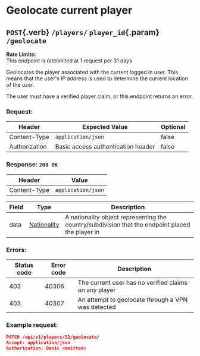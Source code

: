 <div class='panel fade js-scroll-anim' data-anim='fade'>

# Geolocate current player

## `POST`{.verb} `/players/` `player_id`{.param} `/geolocate`

<div class='info-yellow'>
<b>Rate Limits:</b><br>
This endpoint is ratelimited at 1 request per 31 days
</div>

Geolocates the player associated with the current logged in user. This means that the user's IP address is used to determine the current location of the user.

The user must have a verified player claim, or this endpoint returns an error.

### Request:

| Header        | Expected Value                                                                           | Optional |
| ------------- | ---------------------------------------------------------------------------------------- | -------- |
| Content-Type  | `application/json`                                                           | false    |
| Authorization | Basic access authentication header                                                       | false    |

### Response: `200 OK`

| Header       | Value                                    |
| ------------ | ---------------------------------------- |
| Content-Type | `application/json`                       |

| Field | Type                                 | Description                                                 |
| ----- | ------------------------------------ | ----------------------------------------------------------- |
| data  | [Nationality](/documentation/objects/#nationality) | A nationality object representing the country/subdivision that the endpoint placed the player in |

### Errors:

| Status code | Error code | Description                                                                               |
| ----------- | ---------- | ----------------------------------------------------------------------------------------- | 
| 403         | 40306      | The current user has no verified claims on any player |
| 403         | 40307      | An attempt to geolocate through a VPN was detected |

### Example request:

```json
PATCH /api/v1/players/32/geolocate/
Accept: application/json
Authorization: Basic <omitted>
```

</div>
